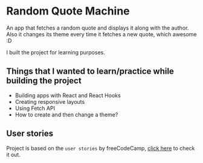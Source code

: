 # Random Quote Machine
An app that fetches a random quote and displays it along with the author.
Also it changes its theme every time it fetches a new quote, which awesome :D

I built the project for learning purposes.

## Things that I wanted to learn/practice while building the project
* Building apps with React and React Hooks
* Creating responsive layouts
* Using Fetch API
* How to create and then change a theme?

## User stories
Project is based on the `user stories` by freeCodeCamp, [click here](https://www.freecodecamp.org/learn/front-end-libraries/front-end-libraries-projects/build-a-random-quote-machine) to check it out.
